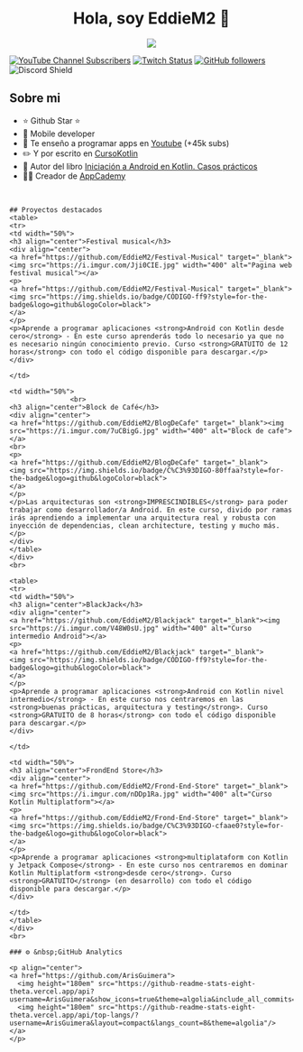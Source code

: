 <div align="center">
    <h1 align="center">Hola, soy EddieM2 👋</h1>
      <img src="https://i.imgur.com/aIqzYuX.png">
    </div>

  [![YouTube Channel Subscribers](https://img.shields.io/youtube/channel/subscribers/UCIjEgHA1vatSR2K4rfcdNRg?style=social)](https://youtube.com/aristidevs?sub_confirmation=1)
[![Twitch Status](https://img.shields.io/twitch/status/aristidevs?style=social)](https://www.twitch.tv/aristidevs)
[![GitHub followers](https://img.shields.io/github/followers/arisguimera?style=social)](https://github.com/ArisGuimera)
![Discord Shield](https://discordapp.com/api/guilds/807719549075980308/widget.png?style=shield)

## Sobre mi

- ⭐ Github Star ⭐ 
- 📲 Mobile developer
- 🎥 Te enseño a programar apps en [Youtube](https://youtube.com/aristidevs?sub_confirmation=1) (+45k subs)
- ✏️ Y por escrito en [CursoKotlin](https://cursokotlin.com)
- 📗 Autor del libro [Iniciación a Android en Kotlin. Casos prácticos](https://www.paraninfo.es/catalogo/9788428340922/iniciacion-a-android-en-kotlin--casos-practicos)
- 🧑‍🏫 Creador de [AppCademy](https://appcademy.dev)
<br>
    
    
    ## Proyectos destacados
    <table>
    <tr>
    <td width="50%">
    <h3 align="center">Festival musical</h3>
    <div align="center">
    <a href="https://github.com/EddieM2/Festival-Musical" target="_blank"><img src="https://i.imgur.com/Jji0CIE.jpg" width="400" alt="Pagina web festival musical"></a>
    <p>
    <a href="https://github.com/EddieM2/Festival-Musical" target="_blank">
    <img src="https://img.shields.io/badge/CÓDIGO-ff9?style=for-the-badge&logo=github&logoColor=black">
    </a>
    </p>
    <p>Aprende a programar aplicaciones <strong>Android con Kotlin desde cero</strong> - En este curso aprenderás todo lo necesario ya que no es necesario ningún conocimiento previo. Curso <strong>GRATUITO de 12 horas</strong> con todo el código disponible para descargar.</p>
    </div>
                                                                                          
    </td>
    
    <td width="50%">
                   <br>
    <h3 align="center">Block de Café</h3>
    <div align="center">                                       
    <a href="https://github.com/EddieM2/BlogDeCafe" target="_blank"><img src="https://i.imgur.com/7uCBigG.jpg" width="400" alt="Block de cafe"></a>
    <br>
    <p>
    <a href="https://github.com/EddieM2/BlogDeCafe" target="_blank">
    <img src="https://img.shields.io/badge/C%C3%93DIGO-80ffaa?style=for-the-badge&logo=github&logoColor=black">
    </a>
    </p>
    </p>Las arquitecturas son <strong>IMPRESCINDIBLES</strong> para poder trabajar como desarrollador/a Android. En este curso, divido por ramas irás aprendiendo a implementar una arquitectura real y robusta con inyección de dependencias, clean architecture, testing y mucho más.</p>
    </div>                                                             
    </table>                                                                                 
    </div>
    <br>
    
    <table>
    <tr>
    <td width="50%">
    <h3 align="center">BlackJack</h3>
    <div align="center">
    <a href="https://github.com/EddieM2/Blackjack" target="_blank"><img src="https://i.imgur.com/V48W0sU.jpg" width="400" alt="Curso intermedio Android"></a>
    <p>
    <a href="https://github.com/EddieM2/Blackjack" target="_blank">
    <img src="https://img.shields.io/badge/CÓDIGO-ff9?style=for-the-badge&logo=github&logoColor=black">
    </a>
    </p>
    <p>Aprende a programar aplicaciones <strong>Android con Kotlin nivel intermedio</strong> - En este curso nos centraremos en las <strong>buenas prácticas, arquitectura y testing</strong>. Curso <strong>GRATUITO de 8 horas</strong> con todo el código disponible para descargar.</p>
    </div>
                                                                                          
    </td>       
    
    <td width="50%">
    <h3 align="center">FrondEnd Store</h3>
    <div align="center">
    <a href="https://github.com/EddieM2/Frond-End-Store" target="_blank"><img src="https://i.imgur.com/nDDp1Ra.jpg" width="400" alt="Curso Kotlin Multiplatform"></a>
    <p>
    <a href="https://github.com/EddieM2/Frond-End-Store" target="_blank">
    <img src="https://img.shields.io/badge/C%C3%93DIGO-cfaae0?style=for-the-badge&logo=github&logoColor=black">
    </a>
    </p>
    <p>Aprende a programar aplicaciones <strong>multiplataform con Kotlin y Jetpack Compose</strong> - En este curso nos centraremos en dominar Kotlin Multiplatform <strong>desde cero</strong>. Curso <strong>GRATUITO</strong> (en desarrollo) con todo el código disponible para descargar.</p>
    </div>
                                                                                          
    </td>  
    </table>                                                                                 
    </div>
    <br>
    
    ### ⚙️ &nbsp;GitHub Analytics
    
    <p align="center">
    <a href="https://github.com/ArisGuimera">
      <img height="180em" src="https://github-readme-stats-eight-theta.vercel.app/api?username=ArisGuimera&show_icons=true&theme=algolia&include_all_commits=true&count_private=true"/>
      <img height="180em" src="https://github-readme-stats-eight-theta.vercel.app/api/top-langs/?username=ArisGuimera&layout=compact&langs_count=8&theme=algolia"/>
    </a>
    </p>
